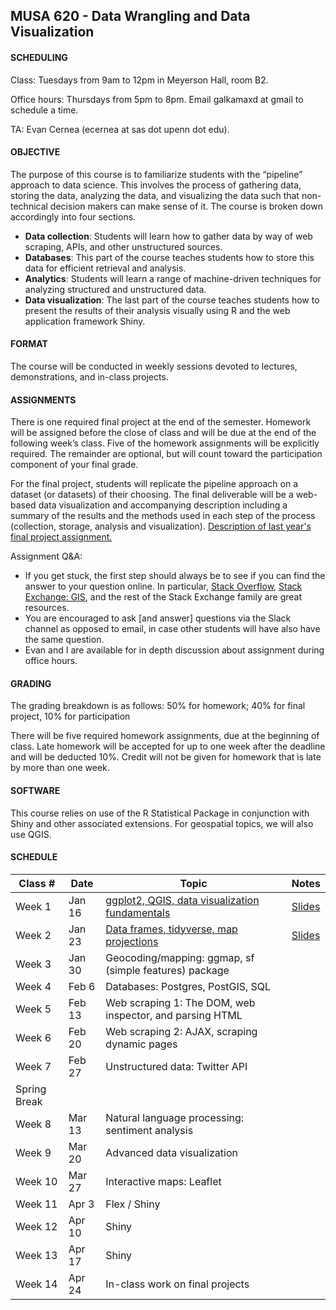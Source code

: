 ## MUSA 620 - Data Wrangling and Data Visualization

#### SCHEDULING

Class: Tuesdays from 9am to 12pm in Meyerson Hall, room B2.

Office hours: Thursdays from 5pm to 8pm. Email galkamaxd at gmail to schedule a time.

TA: Evan Cernea (ecernea at sas dot upenn dot edu).

#### OBJECTIVE

The purpose of this course is to familiarize students with the “pipeline” approach to data science. This involves the process of gathering data, storing the data, analyzing the data, and visualizing the data such that non-technical decision makers can make sense of it. The course is broken down accordingly into four sections.

- **Data collection**: Students will learn how to gather data by way of web scraping, APIs, and other unstructured sources.
- **Databases**: This part of the course teaches students how to store this data for efficient retrieval and analysis.
- **Analytics**: Students will learn a range of machine-driven techniques for analyzing structured and unstructured data.
- **Data visualization**: The last part of the course teaches students how to present the results of their analysis visually using R and the web application framework Shiny.

#### FORMAT

The course will be conducted in weekly sessions devoted to lectures, demonstrations, and in-class projects.

#### ASSIGNMENTS

There is one required final project at the end of the semester. Homework will be assigned before the close of class and will be due at the end of the following week’s class. Five of the homework assignments will be explicitly required. The remainder are optional, but will count toward the participation component of your final grade.

For the final project, students will replicate the pipeline approach on a dataset (or datasets) of their choosing. The final deliverable will be a web-based data visualization and accompanying description including a summary of the results and the methods used in each step of the process (collection, storage, analysis and visualization). [Description of last year's final project assignment.](https://github.com/MUSA-620-Fall-2017/final-project)

Assignment Q&A:
- If you get stuck, the first step should always be to see if you can find the answer to your question online. In particular, [Stack Overflow](https://stackoverflow.com/), [Stack Exchange: GIS](https://gis.stackexchange.com/), and the rest of the Stack Exchange family are great resources.
- You are encouraged to ask [and answer] questions via the Slack channel as opposed to email, in case other students will have also have the same question.
- Evan and I are available for in depth discussion about assignment during office hours. 

#### GRADING

The grading breakdown is as follows: 50% for homework; 40% for final project, 10% for participation

There will be five required homework assignments, due at the beginning of class. Late homework will be accepted for up to one week after the deadline and will be deducted 10%. Credit will not be given for homework that is late by more than one week.

#### SOFTWARE

This course relies on use of the R Statistical Package in conjunction with Shiny and other associated extensions. For geospatial topics, we will also use QGIS.

#### SCHEDULE

| Class # | Date | Topic | Notes |
|-----|------|-------|-------|
| Week 1 | Jan 16 | [ggplot2, QGIS, data visualization fundamentals](https://github.com/MUSA-620-Spring-2018/MUSA-620-Week-1) | [Slides](https://github.com/MUSA-620-Spring-2018/MUSA-620-Week-1/blob/master/week-1-data-visualization.pptx) |
| Week 2 | Jan 23 | [Data frames, tidyverse, map projections](https://github.com/MUSA-620-Spring-2018/MUSA-620-Week-2) |[Slides](https://github.com/MUSA-620-Spring-2018/MUSA-620-Week-2/blob/master/week-2-map-projections-data-frames.pptx)|
| Week 3 | Jan 30 | Geocoding/mapping: ggmap, sf (simple features) package ||
| Week 4 | Feb 6 | Databases: Postgres, PostGIS, SQL ||
| Week 5 | Feb 13 | Web scraping 1: The DOM, web inspector, and parsing HTML ||
| Week 6 | Feb 20 | Web scraping 2: AJAX, scraping dynamic pages ||
| Week 7 | Feb 27 | Unstructured data: Twitter API ||
| Spring Break|
| Week 8|Mar 13| Natural language processing: sentiment analysis||
| Week 9|	Mar 20| Advanced data visualization||
|Week 10|	Mar 27	| Interactive maps: Leaflet||
|Week 11|	Apr 3		 | Flex / Shiny||
|Week 12	|Apr 10		| Shiny ||
|Week 13	|Apr 17		| Shiny ||
|Week 14	|Apr 24		|In-class work on final projects||
